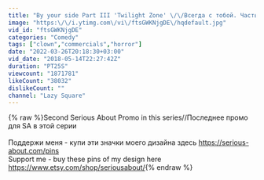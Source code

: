 ```yaml
---
title: "By your side Part III 'Twilight Zone' \/\/Всегда с тобой. Часть III 'Сумеречная Зона'"
image: "https:\/\/i.ytimg.com\/vi\/ftsGWKNjgDE\/hqdefault.jpg"
vid_id: "ftsGWKNjgDE"
categories: "Comedy"
tags: ["clown","commercials","horror"]
date: "2022-03-26T20:18:30+03:00"
vid_date: "2018-05-14T22:27:42Z"
duration: "PT25S"
viewcount: "1871781"
likeCount: "38032"
dislikeCount: ""
channel: "Lazy Square"
---
```

{% raw %}Second Serious About Promo in this series//Последнее промо для SA в этой серии<br /><br />Поддержи меня - купи эти значки моего дизайна здесь <a rel="nofollow" target="blank" href="https://serious-about.com/pins">https://serious-about.com/pins</a><br />Support me - buy these pins of my design here <a rel="nofollow" target="blank" href="https://www.etsy.com/shop/seriousabout/">https://www.etsy.com/shop/seriousabout/</a>{% endraw %}
